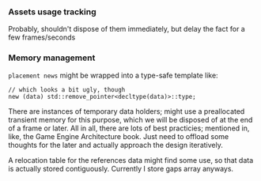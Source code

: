 ### __Assets usage tracking__
Probably, shouldn't dispose of them immediately, but delay the fact for a few frames/seconds  

### __Memory management__
`placement news` might be wrapped into a type-safe template like:  
```
// which looks a bit ugly, though
new (data) std::remove_pointer<decltype(data)>::type;
```

There are instances of temporary data holders; might use a preallocated transient memory for this purpose, which we will be disposed of at the end of a frame or later. All in all, there are lots of best practicies; mentioned in, like, the Game Engine Architecture book. Just need to offload some thoughts for the later and actually approach the design iteratively.  

A relocation table for the references data might find some use, so that data is actually stored contiguously. Currently I store gaps array anyways.  

